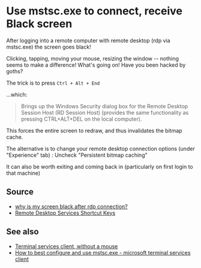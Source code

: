 ﻿# Use mstsc.exe to connect, receive Black screen

After logging into a remote computer with remote desktop (rdp via mstsc.exe) the screen goes black!

Clicking, tapping, moving your mouse, resizing the window -- nothing seems to make a difference! What's going on! Have you been hacked by goths?

The trick is to press `Ctrl + Alt + End`

...which:

> Brings up the Windows Security dialog box for the Remote Desktop Session Host (RD Session Host) (provides the same functionality as pressing CTRL+ALT+DEL on the local computer).

This forces the entire screen to redraw, and thus invalidates the bitmap cache.

The alternative is to change your remote desktop connection options (under "Experience" tab) :  Uncheck "Persistent bitmap caching"

It can also be worth exiting and coming back in (particularly on first login to that machine)


## Source

- [why is my screen black after rdp connection?](http://superuser.com/questions/306412/why-is-my-screen-black-after-rdp-connection)
- [Remote Desktop Services Shortcut Keys](https://msdn.microsoft.com/en-us/library/aa383500.aspx)

## See also

- [Terminal services client, without a mouse](../windows/mstsc_without_mouse.md)
- [How to best configure and use mstsc.exe - microsoft terminal services client](../mstsc/how_to_best_configure_and_use_mstsc.md)